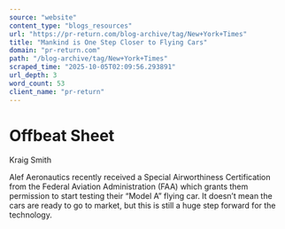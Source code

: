 ```yaml
---
source: "website"
content_type: "blogs_resources"
url: "https://pr-return.com/blog-archive/tag/New+York+Times"
title: "Mankind is One Step Closer to Flying Cars"
domain: "pr-return.com"
path: "/blog-archive/tag/New+York+Times"
scraped_time: "2025-10-05T02:09:56.293891"
url_depth: 3
word_count: 53
client_name: "pr-return"
---
```


# Offbeat Sheet

Kraig Smith

Alef Aeronautics recently received a Special Airworthiness Certification from the Federal Aviation Administration (FAA) which grants them permission to start testing their “Model A” flying car. It doesn’t mean the cars are ready to go to market, but this is still a huge step forward for the technology.